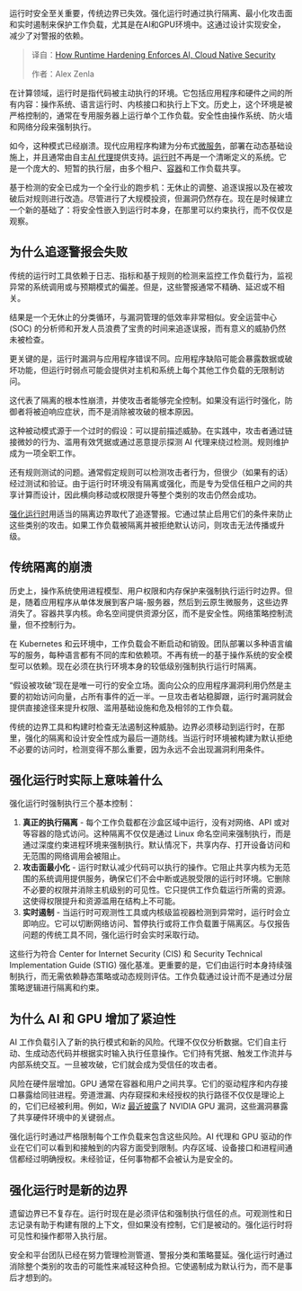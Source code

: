 <!--
title: 运行时强化：AI和云原生安全的守护者
cover: https://cdn.thenewstack.io/media/2025/07/6d6e69ae-programming1.jpg
summary: 运行时安全至关重要，传统边界已失效。强化运行时通过执行隔离、最小化攻击面和实时遏制来保护工作负载，尤其是在AI和GPU环境中。这通过设计实现安全，减少了对警报的依赖。
-->

运行时安全至关重要，传统边界已失效。强化运行时通过执行隔离、最小化攻击面和实时遏制来保护工作负载，尤其是在AI和GPU环境中。这通过设计实现安全，减少了对警报的依赖。

> 译自：[How Runtime Hardening Enforces AI, Cloud Native Security](https://thenewstack.io/how-runtime-hardening-enforces-ai-cloud-native-security/)
> 
> 作者：Alex Zenla

在计算领域，运行时是指代码被主动执行的环境。它包括应用程序和硬件之间的所有内容：操作系统、语言运行时、内核接口和执行上下文。历史上，这个环境是被严格控制的，通常在专用服务器上运行单个工作负载。安全性由操作系统、防火墙和网络分段来强制执行。

如今，这种模式已经崩溃。现代应用程序构建为分布式[微服务](https://thenewstack.io/microservices/)，部署在动态基础设施上，并且通常由自主[AI 代理](https://thenewstack.io/ai-agents-a-comprehensive-introduction-for-developers/)提供支持。[运行时](https://thenewstack.io/cloud-native/the-cloud-native-landscape-the-runtime-layer-explained/)不再是一个清晰定义的系统。它是一个庞大的、短暂的执行层，由多个租户、[容器](https://thenewstack.io/introduction-to-containers/)和工作负载共享。

基于检测的安全已成为一个全行业的跑步机：无休止的调整、追逐误报以及在被攻破后对规则进行改造。尽管进行了大规模投资，但漏洞仍然存在。现在是时候建立一个新的基础了：将安全性嵌入到运行时本身，在那里可以约束执行，而不仅仅是观察。

## **为什么追逐警报会失败**

传统的运行时工具依赖于日志、指标和基于规则的检测来监控工作负载行为，监视异常的系统调用或与预期模式的偏差。但是，这些警报通常不精确、延迟或不相关。

结果是一个无休止的分类循环，与漏洞管理的低效率非常相似。安全运营中心 (SOC) 的分析师和开发人员浪费了宝贵的时间来追逐误报，而有意义的威胁仍然未被检查。

更关键的是，运行时漏洞与应用程序错误不同。应用程序缺陷可能会暴露数据或破坏功能，但运行时弱点可能会提供对主机和系统上每个其他工作负载的无限制访问。

这代表了隔离的根本性崩溃，并使攻击者能够完全控制。如果没有运行时强化，防御者将被迫响应症状，而不是消除被攻破的根本原因。

这种被动模式源于一个过时的假设：可以提前描述威胁。在实践中，攻击者通过链接微妙的行为、滥用有效凭据或通过恶意提示探测 AI 代理来绕过检测。规则维护成为一项全职工作。

还有规则测试的问题。通常假定规则可以检测攻击者行为，但很少（如果有的话）经过测试和验证。由于运行时环境没有隔离或强化，而是专为受信任租户之间的共享计算而设计，因此横向移动或权限提升等整个类别的攻击仍然会成功。

[强化运行时](https://edera.dev/stories/hardened-runtime-standard-for-ai-and-app-security)用适当的隔离边界取代了追逐警报。它通过禁止启用它们的条件来防止这些类别的攻击。如果工作负载被隔离并被拒绝默认访问，则攻击无法传播或升级。

## **传统隔离的崩溃**

历史上，操作系统使用进程模型、用户权限和内存保护来强制执行运行时边界。但是，随着应用程序从单体发展到客户端-服务器，然后到云原生微服务，这些边界消失了。容器共享内核。命名空间提供资源分区，而不是安全性。网络策略控制流量，但不控制行为。

在 Kubernetes 和云环境中，工作负载会不断启动和销毁。团队部署以多种语言编写的服务，每种语言都有不同的库和依赖项。不再有统一的基于操作系统的安全模型可以依赖。现在必须在执行环境本身的较低级别强制执行运行时隔离。

“假设被攻破”现在是唯一可行的安全立场。面向公众的应用程序漏洞利用仍然是主要的初始访问向量，占所有事件的近一半。一旦攻击者站稳脚跟，运行时漏洞就会提供直接途径来提升权限、滥用基础设施和危及相邻的工作负载。

传统的边界工具和构建时检查无法遏制这种威胁。边界必须移动到运行时，在那里，强化的隔离和设计安全性成为最后一道防线。当运行时环境被构建为默认拒绝不必要的访问时，检测变得不那么重要，因为永远不会出现漏洞利用条件。

## **强化运行时实际上意味着什么**

强化运行时强制执行三个基本控制：

1. **真正的执行隔离** - 每个工作负载都在沙盒区域中运行，没有对网络、API 或对等容器的隐式访问。这种隔离不仅仅是通过 Linux 命名空间来强制执行，而是通过深度约束进程环境来强制执行。默认情况下，共享内存、打开设备访问和无范围的网络调用会被阻止。
2. **攻击面最小化** - 运行时默认减少代码可以执行的操作。它阻止共享内核为无范围的系统调用提供服务，确保它们不会中断或逃脱受限的运行时环境。它删除不必要的权限并消除主机级别的可见性。它只提供工作负载运行所需的资源。这使得权限提升和资源滥用在结构上不可能。
3. **实时遏制** - 当运行时可观测性工具或内核级监视器检测到异常时，运行时会立即响应。它可以切断网络访问、暂停执行或将工作负载置于隔离区。与仅报告问题的传统工具不同，强化运行时会实时采取行动。

这些行为符合 Center for Internet Security (CIS) 和 Security Technical Implementation Guide (STIG) 强化基准。更重要的是，它们由运行时本身持续强制执行，而无需依赖静态策略或动态规则评估。工作负载通过设计而不是通过分层策略逻辑进行隔离和约束。

## **为什么 AI 和 GPU 增加了紧迫性**

AI 工作负载引入了新的执行模式和新的风险。代理不仅仅分析数据。它们自主行动、生成动态代码并根据实时输入执行任意操作。它们持有凭据、触发工作流并与内部系统交互。一旦被攻破，它们就会成为受信任的攻击者。

风险在硬件层增加。GPU 通常在容器和用户之间共享。它们的驱动程序和内存接口暴露给同驻进程。旁道泄漏、内存窥探和未经授权的执行路径不仅仅是理论上的，它们已经被利用。例如，Wiz [最近披露](https://edera.dev/stories/how-edera-eliminates-cve-2025-23266-container-escapes)了 NVIDIA GPU 漏洞，这些漏洞暴露了共享硬件环境中的关键弱点。

强化运行时通过严格限制每个工作负载来包含这些风险。AI 代理和 GPU 驱动的作业在它们可以看到和接触到的内容方面受到限制。内存区域、设备接口和进程间通信都经过明确授权。未经验证，任何事物都不会被认为是安全的。

## **强化运行时是新的边界**

遗留边界已不复存在。运行时现在是必须评估和强制执行信任的点。可观测性和日志记录有助于构建有限的上下文，但如果没有控制，它们是被动的。强化运行时将可见性和操作都带入执行层。

安全和平台团队已经在努力管理检测管道、警报分类和策略蔓延。强化运行时通过消除整个类别的攻击的可能性来减轻这种负担。它使遏制成为默认行为，而不是事后才想到的。